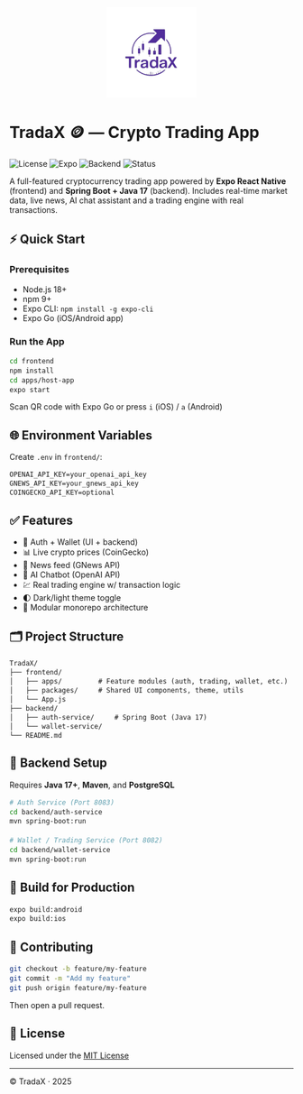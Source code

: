 <p align="center">
  <img src="frontend/apps/host-app/assets/icon.png" alt="TradaX Logo" width="160" />
</p>

# TradaX 🪙 — Crypto Trading App

![License](https://img.shields.io/badge/license-MIT-green)
![Expo](https://img.shields.io/badge/built_with-Expo-blue)
![Backend](https://img.shields.io/badge/backend-SpringBoot%20%7C%20Java17-orange)
![Status](https://img.shields.io/badge/status-active-brightgreen)

A full-featured cryptocurrency trading app powered by **Expo React Native** (frontend) and **Spring Boot + Java 17** (backend). Includes real-time market data, live news, AI chat assistant and a trading engine with real transactions.

## ⚡ Quick Start

### Prerequisites
- Node.js 18+
- npm 9+
- Expo CLI: `npm install -g expo-cli`
- Expo Go (iOS/Android app)

### Run the App
```bash
cd frontend
npm install
cd apps/host-app
expo start
```

Scan QR code with Expo Go or press `i` (iOS) / `a` (Android)

## 🌐 Environment Variables

Create `.env` in `frontend/`:
```env
OPENAI_API_KEY=your_openai_api_key
GNEWS_API_KEY=your_gnews_api_key
COINGECKO_API_KEY=optional
```

## ✅ Features

- 🔐 Auth + Wallet (UI + backend)
- 📊 Live crypto prices (CoinGecko)
- 📰 News feed (GNews API)
- 🤖 AI Chatbot (OpenAI API)
- 💹 Real trading engine w/ transaction logic
- 🌓 Dark/light theme toggle
- 🧩 Modular monorepo architecture

## 🗂️ Project Structure

```
TradaX/
├── frontend/
│   ├── apps/         # Feature modules (auth, trading, wallet, etc.)
│   ├── packages/     # Shared UI components, theme, utils
│   └── App.js
├── backend/
│   ├── auth-service/     # Spring Boot (Java 17)
│   └── wallet-service/
└── README.md
```

## 🔐 Backend Setup

Requires **Java 17+**, **Maven**, and **PostgreSQL**

```bash
# Auth Service (Port 8083)
cd backend/auth-service
mvn spring-boot:run

# Wallet / Trading Service (Port 8082)
cd backend/wallet-service
mvn spring-boot:run
```

## 🚀 Build for Production

```bash
expo build:android
expo build:ios
```

## 🤝 Contributing

```bash
git checkout -b feature/my-feature
git commit -m "Add my feature"
git push origin feature/my-feature
```

Then open a pull request.

## 📄 License

Licensed under the [MIT License](./LICENSE)

---

© TradaX · 2025
